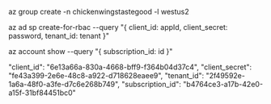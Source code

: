 az group create -n chickenwingstastegood -l westus2

az ad sp create-for-rbac --query "{ client_id: appId, client_secret: password, tenant_id: tenant }"

az account show --query "{ subscription_id: id }"


"client_id": "6e13a66a-830a-4668-bff9-f364b04d37c4",
"client_secret": "fe43a399-2e6e-48c8-a922-d718628eaee9",
"tenant_id": "2f49592e-1a6a-48f0-a3fe-d7c6e268b749",
"subscription_id": "b4764ce3-a17b-42e0-a15f-31bf84451bc0"



